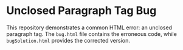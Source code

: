 # Unclosed Paragraph Tag Bug

This repository demonstrates a common HTML error: an unclosed paragraph tag. The `bug.html` file contains the erroneous code, while `bugSolution.html` provides the corrected version.